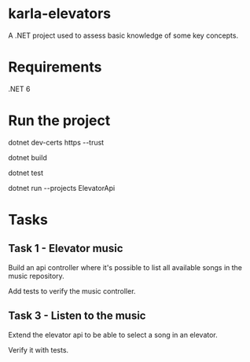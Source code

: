 # karla-elevators

A .NET project used to assess basic knowledge of some key concepts.

# Requirements

.NET 6

# Run the project

dotnet dev-certs https --trust

dotnet build

dotnet test

dotnet run --projects ElevatorApi

# Tasks

## Task 1 - Elevator music

Build an api controller where it's possible to list all available songs in the music repository.

Add tests to verify the music controller.

## Task 3 - Listen to the music

Extend the elevator api to be able to select a song in an elevator.

Verify it with tests. 
